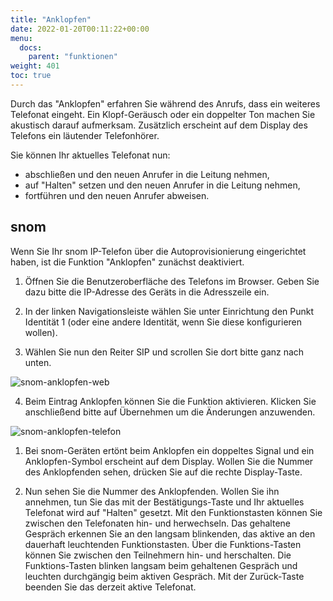 ```yaml
---
title: "Anklopfen"
date: 2022-01-20T00:11:22+00:00
menu:
  docs:
    parent: "funktionen"
weight: 401
toc: true
---
```


Durch das "Anklopfen" erfahren Sie während des Anrufs, dass ein weiteres Telefonat eingeht. Ein Klopf-Geräusch oder ein doppelter Ton machen Sie akustisch darauf aufmerksam. Zusätzlich erscheint auf dem Display des Telefons ein läutender Telefonhörer.

Sie können Ihr aktuelles Telefonat nun:

* abschließen und den neuen Anrufer in die Leitung nehmen,
* auf "Halten" setzen und den neuen Anrufer in die Leitung nehmen,
* fortführen und den neuen Anrufer abweisen. 

## snom
Wenn Sie Ihr snom IP-Telefon über die Autoprovisionierung eingerichtet haben, ist die Funktion "Anklopfen" zunächst deaktiviert.

1. Öffnen Sie die Benutzeroberfläche des Telefons im Browser. Geben Sie dazu bitte die IP-Adresse des Geräts in die Adresszeile ein.

2. In der linken Navigationsleiste wählen Sie unter Einrichtung den Punkt Identität 1 (oder eine andere Identität, wenn Sie diese konfigurieren wollen).

3. Wählen Sie nun den Reiter SIP und scrollen Sie dort bitte ganz nach unten.
<img src="/images/snom_anklopfen_web.jpg" alt="snom-anklopfen-web"/>

4. Beim Eintrag Anklopfen können Sie die Funktion aktivieren. Klicken Sie anschließend bitte auf Übernehmen um die Änderungen anzuwenden.


<img src="/images/snom_anklopfen_tel.jpg" alt="snom-anklopfen-telefon"/>

1. Bei snom-Geräten ertönt beim Anklopfen ein doppeltes Signal und ein Anklopfen-Symbol erscheint auf dem Display. Wollen Sie die Nummer des Anklopfenden sehen, drücken Sie auf die rechte Display-Taste.

2. Nun sehen Sie die Nummer des Anklopfenden. Wollen Sie ihn annehmen, tun Sie das mit der Bestätigungs-Taste und Ihr aktuelles Telefonat wird auf "Halten" gesetzt. Mit den Funktionstasten können Sie zwischen den Telefonaten hin- und herwechseln. Das gehaltene Gespräch erkennen Sie an den langsam blinkenden, das aktive an den dauerhaft leuchtenden Funktionstasten. Über die Funktions-Tasten können Sie zwischen den Teilnehmern hin- und herschalten. Die Funktions-Tasten blinken langsam beim gehaltenen Gespräch und leuchten durchgängig beim aktiven Gespräch. Mit der Zurück-Taste beenden Sie das derzeit aktive Telefonat. 